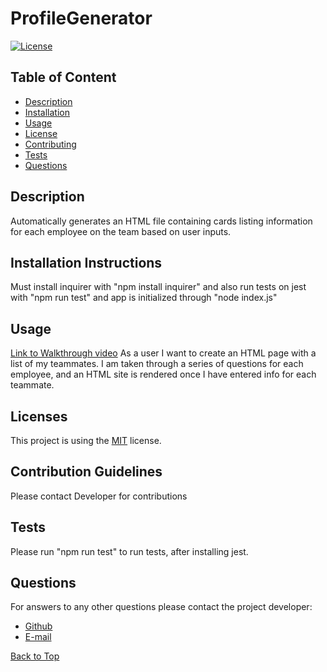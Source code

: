 # ProfileGenerator
  [![License](https://img.shields.io/badge/License-MIT-brightgreen.svg)](https://opensource.org/licenses/MIT)
  ## Table of Content

  * [Description](#description)
  * [Installation](#installation-instructions)
  * [Usage](#usage)
  * [License](#licenses)
  * [Contributing](#contribution-guidelines)
  * [Tests](#tests)
  * [Questions](#questions)


  ## Description

  Automatically generates an HTML file containing cards listing information for each employee on the team based on user inputs.

  ## Installation Instructions

  Must install inquirer with "npm install inquirer" and also run tests on jest with "npm run test" and app is initialized through "node index.js"
  
  ## Usage

  [Link to Walkthrough video](https://drive.google.com/file/d/1XhK4sD853yuLC1el1IdXv22AxuNajCct/view?usp=sharing) As a user I want to create an HTML page with a list of my teammates. I am taken through a series of questions for each employee, and an HTML site is rendered once I have entered info for each teammate.

  ## Licenses

  This project is using the [MIT](https://opensource.org/licenses/MIT) license.

  ## Contribution Guidelines

  Please contact Developer for contributions

  ## Tests

  Please run "npm run test" to run tests, after installing jest.
  
  ## Questions
  
  For answers to any other questions please contact the project developer:
  * [Github](https://github.com/chopsushi206)
  * [E-mail](mailto:lihua.anderson@gmail.com)


  [Back to Top](#TOP)
